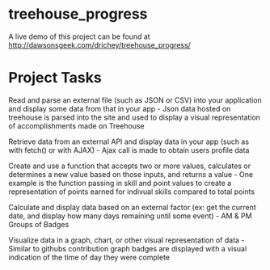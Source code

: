 # treehouse_progress

A live demo of this project can be found at http://dawsonsgeek.com/drichey/treehouse_progress/

# Project Tasks

Read and parse an external file (such as JSON or CSV) into your application and display some data from that in your app
    - Json data hosted on treehouse is parsed into the site and used to display a visual representation of accomplishments made on Treehouse

Retrieve data from an external API and display data in your app (such as with fetch() or with AJAX)
    - Ajax call is made to obtain users profile data 

Create and use a function that accepts two or more values, calculates or determines a new value based on those inputs, and returns a value
    - One example is the function passing in skill and point values to create a representation of points earned for indivual skills compared to total points

Calculate and display data based on an external factor (ex: get the current date, and display how many days remaining until some event)
    - AM & PM Groups of Badges

Visualize data in a graph, chart, or other visual representation of data
    - Similar to githubs contribution graph badges are displayed with a visual indication of the time of day they were complete



